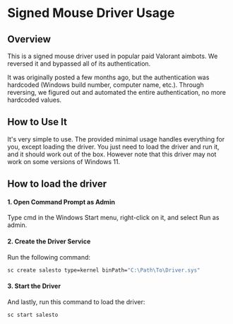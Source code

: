 Signed Mouse Driver Usage
=================

Overview
---
This is a signed mouse driver used in popular paid Valorant aimbots. We reversed it and bypassed all of its authentication.

It was originally posted a few months ago, but the authentication was hardcoded (Windows build number, computer name, etc.). Through reversing, we figured out and automated the entire authentication, no more hardcoded values.

How to Use It
---
It's very simple to use. The provided minimal usage handles everything for you, except loading the driver. You just need to load the driver and run it, and it should work out of the box. However note that this driver may not work on some versions of Windows 11.

How to load the driver
---
  #### 1. Open Command Prompt as Admin 
  Type cmd in the Windows Start menu, right-click on it, and select Run as admin.

  #### 2. Create the Driver Service
  Run the following command:

```cmd
sc create salesto type=kernel binPath="C:\Path\To\Driver.sys"
```

#### 3. Start the Driver
And lastly, run this command to load the driver:

```cmd
sc start salesto
```
